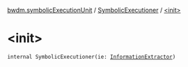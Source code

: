 [bwdm.symbolicExecutionUnit](../index.md) / [SymbolicExecutioner](index.md) / [&lt;init&gt;](./-init-.md)

# &lt;init&gt;

`internal SymbolicExecutioner(ie: `[`InformationExtractor`](../../bwdm.information-store/-information-extractor/index.md)`)`